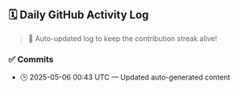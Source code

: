 ## 🗓️ Daily GitHub Activity Log

> 🤖 Auto-updated log to keep the contribution streak alive!

### ✅ Commits

- 🕒 2025-05-06 00:43 UTC — Updated auto-generated content

